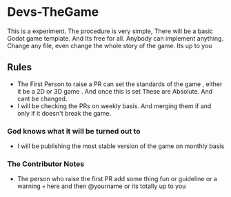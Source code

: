# Devs-TheGame
This is a experiment. The procedure is very simple, There will be a basic Godot game template. And Its free for all. Anybody can implement anything. Change any file, even change the whole story of the game. Its up to you 

## Rules
- The First Person to raise a PR can set the standards of the game , either it be a 2D or 3D game . And once this is set These are Absolute. And cant be changed.
- I will be checking the PRs on weekly basis. And merging them if and only if it doesn't break the game.

### God knows what it will be turned out to
- I will be publishing the most stable version of the game on monthly basis

### The Contributor Notes
- The person who raise the first PR add some thing fun or guideline or a warning 💀 here and then @yourname or its totally up to you
